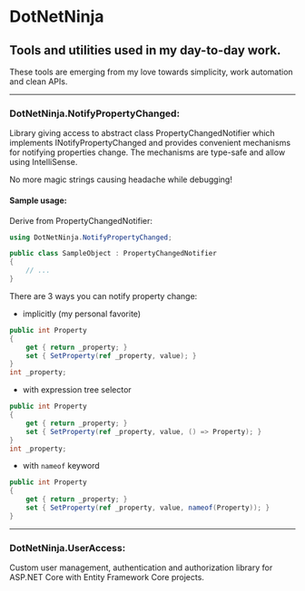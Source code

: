 # DotNetNinja

## Tools and utilities used in my day-to-day work.

These tools are emerging from my love towards simplicity, work automation and clean APIs.

---

### DotNetNinja.NotifyPropertyChanged:
Library giving access to abstract class PropertyChangedNotifier which implements INotifyPropertyChanged and provides convenient mechanisms for notifying properties change. The mechanisms are type-safe and allow using IntelliSense.

No more magic strings causing headache while debugging!

#### Sample usage:

Derive from PropertyChangedNotifier:

```csharp
using DotNetNinja.NotifyPropertyChanged;

public class SampleObject : PropertyChangedNotifier 
{
	// ...
}
```

There are 3 ways you can notify property change:

- implicitly (my personal favorite)
```csharp
public int Property 
{
	get { return _property; }
	set { SetProperty(ref _property, value); }
}
int _property;
```

- with expression tree selector
```csharp
public int Property
{
	get { return _property; }
	set { SetProperty(ref _property, value, () => Property); }
}
int _property;
```

- with `nameof` keyword
```csharp
public int Property
{
	get { return _property; }
	set { SetProperty(ref _property, value, nameof(Property)); }
}
```

---

### DotNetNinja.UserAccess:
Custom user management, authentication and authorization library for ASP.NET Core with Entity Framework Core projects.